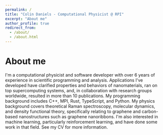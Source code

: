 ```yaml
---
permalink: /
title: "Colin Daniels - Computational Physicist @ RPI"
excerpt: "About me"
author_profile: true
redirect_from: 
  - /about/
  - /about.html
---
```


About me
======
I'm a computational physicist and software developer with over 6 years of experience in scientific programming and analysis. Applications I've developed have clarified properties and behaviors of nanomaterials, ran on top supercomputing systems, and, in collaboration with research groups worldwide, resulted in more than 10 publications. My programming background includes C++, MPI, Rust, TypeScript, and Python. My physics background covers theoretical Raman spectroscopy, molecular dynamics, and density functional theory, specifically relating to graphene and carbon-based nanostructures such as graphene nanoribbons. I'm also interested in machine learning, particularly reinforcement learning, and have done some work in that field. See my CV for more information.
